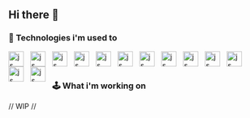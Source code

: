## Hi there 👋

### 🤖 Technologies i'm used to

<img align="left" alt="js" width="30px" style="padding-right: 10px;" src="https://cdn.jsdelivr.net/gh/devicons/devicon@latest/icons/vuejs/vuejs-original.svg"/>
<img align="left" alt="js" width="30px" style="padding-right: 10px;" src="https://cdn.jsdelivr.net/gh/devicons/devicon@latest/icons/react/react-original.svg"/>
<img align="left" alt="js" width="30px" style="padding-right: 10px;" src="https://cdn.jsdelivr.net/gh/devicons/devicon@latest/icons/nuxtjs/nuxtjs-original.svg"/>
<img align="left" alt="js" width="30px" style="padding-right: 10px;" src="https://cdn.jsdelivr.net/gh/devicons/devicon@latest/icons/nextjs/nextjs-original.svg"/>
<img align="left" alt="js" width="30px" style="padding-right: 10px;" src="https://cdn.jsdelivr.net/gh/devicons/devicon@latest/icons/tailwind/tailwind-original.svg"/>
<img align="left" alt="js" width="30px" style="padding-right: 10px;" src="https://cdn.jsdelivr.net/gh/devicons/devicon@latest/icons/sass/sass-original.svg"/>
<img align="left" alt="js" width="30px" style="padding-right: 10px;" src="https://cdn.jsdelivr.net/gh/devicons/devicon@latest/icons/nodejs/nodejs-original.svg"/>
<img align="left" alt="js" width="30px" style="padding-right: 10px;" src="https://cdn.jsdelivr.net/gh/devicons/devicon@latest/icons/javascript/javascript-original.svg"/>
<img align="left" alt="js" width="30px" style="padding-right: 10px;" src="https://cdn.jsdelivr.net/gh/devicons/devicon@latest/icons/css3/css3-original.svg"/>
<img align="left" alt="js" width="30px" style="padding-right: 10px;" src="https://cdn.jsdelivr.net/gh/devicons/devicon@latest/icons/html5/html5-original.svg"/>
<img align="left" alt="js" width="30px" style="padding-right: 10px;" src="https://cdn.jsdelivr.net/gh/devicons/devicon@latest/icons/postgresql/postgresql-original.svg"/>
<img align="left" alt="js" width="30px" style="padding-right: 10px;" src="https://cdn.jsdelivr.net/gh/devicons/devicon@latest/icons/csharp/csharp-original.svg"/>
<img align="left" alt="js" width="30px" style="padding-right: 10px;" src="https://cdn.jsdelivr.net/gh/devicons/devicon@latest/icons/lua/lua-original.svg"/>

<br/>
<br/>

### 🕹️ What i'm working on

//
WIP
//



